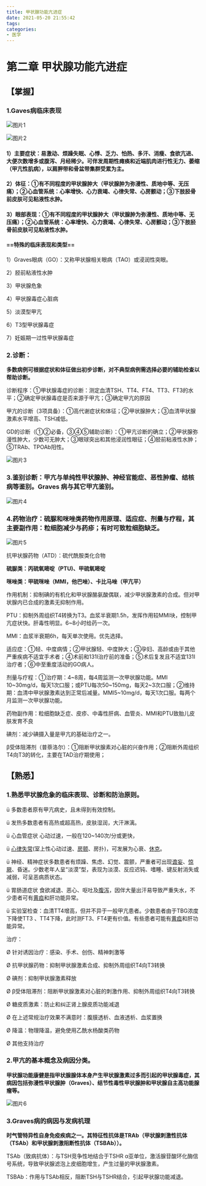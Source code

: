 ```yaml
---
title: 甲状腺功能亢进症
date: 2021-05-20 21:55:42
tags:
categories:
- 医学
---
```

# **第二章 甲状腺功能亢进症**

## **【掌握】**

### 1.Gaves病临床表现

![图片1](图片1.png)

![图片2](图片2.png)

#### 1）主要症状：易激动、烦躁失眠、心悸、乏力、怕热、多汗、消瘦、食欲亢进、大便次数增多或腹泻、月经稀少。可伴发周期性瘫痪和近端肌肉进行性无力、萎缩（甲亢性肌病），以肩胛带和骨盆带集群受累为主。

#### 2）体征：①有不同程度的甲状腺肿大（甲状腺肿为弥漫性、质地中等、无压痛）；②心血管系统：心率增快、心力衰竭、心律失常、心房颤动；③下肢胫骨前皮肤可见粘液性水肿。

#### 3）眼部表现：①有不同程度的甲状腺肿大（甲状腺肿为弥漫性、质地中等、无压痛）；②心血管系统：心率增快、心力衰竭、心律失常、心房颤动；③下肢胫骨前皮肤可见粘液性水肿。

#### ==特殊的临床表现和类型==

1）Graves眼病（GO）：又称甲状腺相关眼病（TAO）或浸润性突眼。

2）胫前粘液性水肿

3）甲状腺危象

4）甲状腺毒症心脏病

5）淡漠型甲亢

6）T3型甲状腺毒症

7）妊娠期一过性甲状腺毒症

### 2.诊断：

**多数病例可根据症状和体征做出初步诊断，对不典型病例需选择必要的辅助检查以帮助诊断。**

诊断程序：①甲状腺毒症的诊断：测定血清TSH、TT4、FT4、TT3、FT3的水平；②确定甲状腺毒症是否来源于甲亢；③确定甲亢的原因

甲亢的诊断（3项具备）：①高代谢症状和体征；②甲状腺肿大；③血清甲状腺激素水平增高、TSH减低。

GD的诊断（①②必备，③④⑤辅助诊断）：①甲亢诊断的确立；②甲状腺弥漫性肿大，少数可无肿大；③眼球突出和其他浸润性眼征；④胫前粘液性水肿；⑤TRAb、TPOAb阳性。

![图片3](图片3.png)

### 3.鉴别诊断：甲亢与单纯性甲状腺肿、神经官能症、恶性肿瘤、结核病等鉴别。Graves 病与其它甲亢鉴别。

![图片4](图片4.png)

### 4.药物治疗：硫脲和咪唑类药物作用原理、适应症、剂量与疗程，其主要副作用：粒细胞减少与药疹；有时可致粒细胞缺乏。

![图片5](图片5.png)

抗甲状腺药物（ATD）：硫代酰胺类化合物

**硫脲类：丙硫氧嘧啶（PTU)、甲硫氧嘧啶**

**咪唑类：甲硫咪唑（MMI，他巴唑）、卡比马唑（甲亢平）**

作用机制：抑制碘的有机化和甲状腺酪氨酸偶联，减少甲状腺激素的合成。但对甲状腺内已合成的激素无抑制作用。

PTU：抑制外周组织T4转换为T3。血浆半衰期1.5h，发挥作用较MMI块，控制甲亢症状快。肝毒性明显。6~8小时给药一次。

MMI：血浆半衰期6h，每天单次使用。优先选择。

适应症：①轻、中度病情；②甲状腺轻、中度肿大；③孕妇、高龄或由于其他严重疾病不适宜手术者；④术前和131I治疗前的准备；⑤术后复发且不适宜131I治疗者；⑥中至重度活动的GO病人。

剂量与疗程：①治疗期：4~8周，每4周监测一次甲状腺功能。MMI 10~30mg/d，每天1次口服；或PTU每次50~150mg，每天2~3次口服；②维持期：血清中甲状腺激素达到正常后减量。MMI5~10mg/d，每天1次口服。每两个月监测一次甲状腺功能。

药物副作用：粒细胞缺乏症、皮疹、中毒性肝病、血管炎、MMI和PTU致胎儿皮肤发育不良

碘剂：减少碘摄入量是甲亢的基础治疗之一。

β受体阻滞剂（普萘洛尔）：①阻断甲状腺素对心脏的兴奋作用；②阻断外周组织T4向T3的转化，主要在TAD治疗期使用；

## **【熟悉】**

### 1.熟悉甲状腺危象的临床表现、诊断和防治原则。

ü 多数患者原有甲亢病史，且未得到有效控制。

ü 发热多数患者有高热或超高热，皮肤湿润，大汗淋漓。

ü 心血管症状 心动过速，一般在120~140次/分或更快，

ü [心律失常](https://baike.baidu.com/item/心律失常/2255384)(室上性心动过速、[房颤](https://baike.baidu.com/item/房颤/2048250)、房扑)，可发展为心衰、[休克](https://baike.baidu.com/item/休克/489775)。

ü 神经、精神症状多数患者有烦躁、焦虑、幻觉、震颤，严重者可出现[谵妄](https://baike.baidu.com/item/谵妄/10332063)、[惊厥](https://baike.baidu.com/item/惊厥/9431006)、昏迷。少数老年人呈“淡漠”型，表现为淡漠、反应迟钝、嗜睡、键反射消失或减弱，可呈恶病质状态。

ü 胃肠道症状 食欲减退、恶心、呕吐及[腹泻](https://baike.baidu.com/item/腹泻/2193261)，因伴大量出汗易导致严重失水，不少患者可有[黄疸](https://baike.baidu.com/item/黄疸/2456805)和肝功能异常。

ü 实验室检查：血清TT4增高，但并不异于一般甲亢患者。少数患者由于TBG浓度下降使TT3 、TT4下降，此时测FT3、FT4更有价值。有些患者可能有[黄疸](https://baike.baidu.com/item/黄疸/2456805)和肝功能异常。

治疗：

Ø 针对诱因治疗：感染、手术、创伤、精神刺激等

Ø 抗甲状腺药物：抑制甲状腺激素合成、抑制外周组织T4向T3转换

Ø 碘剂：抑制甲状腺激素释放

Ø β受体阻滞剂：阻断甲状腺激素对心脏的刺激作用、抑制外周组织T4向T3转换

Ø 糖皮质激素：防止和纠正肾上腺皮质功能减退

Ø 在上述常规治疗效果不满意时：腹膜透析、血液透析、血浆置换

Ø 降温：物理降温，避免使用乙酰水杨酸类药物

Ø 其他支持治疗

### 2.甲亢的基本概念及病因分类。

**甲状腺功能康健是指甲状腺腺体本身产生甲状腺激素过多而引起的甲状腺毒症，其病因包括弥漫性甲状腺肿（Graves）、结节性毒性甲状腺肿和甲状腺自主高功能腺瘤等。**

![图片6](图片6.png)

### 3.Graves病的病因与发病机理

**时气管特异性自身免疫疾病之一。其特征性抗体是TRAb（甲状腺刺激性抗体（TSAb）和甲状腺刺激阻断性抗体（TSBAb））。**

TSAb（致病抗体）：与TSH竞争性地结合于TSHR α亚单位，激活腺苷酸环化酶信号系统，导致甲状腺滤泡上皮细胞增生，产生过量的甲状腺激素。

TSBAb：作用与TSAb相反，阻断TSH与TSHR结合，引起甲状腺功能减退。

